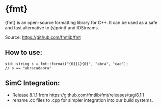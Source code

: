 {fmt}
=====

{fmt} is an open-source formatting library for C++. It can be used as a safe and fast alternative to (s)printf and IOStreams.

Source: https://github.com/fmtlib/fmt

How to use:
-----------
```
std::string s = fmt::format("{0}{1}{0}", "abra", "cad");
// s == "abracadabra"
```

SimC Integration:
-----------------
* Release 8.1.1 from https://github.com/fmtlib/fmt/releases/tag/8.1.1
* rename .cc files to .cpp for simpler integration into our build systems.